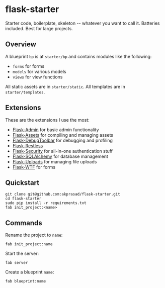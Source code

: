 # flask-starter

Starter code, boilerplate, skeleton -- whatever you want to call it. Batteries included.
Best for large projects.

## Overview
A blueprint `bp` is at `starter/bp` and contains modules like the following:

- `forms` for forms
- `models` for various models
- `views` for view functions

All static assets are in `starter/static`. All templates are in `starter/templates`.

## Extensions
These are the extensions I use the most:

- [Flask-Admin](http://flask-admin.readthedocs.org/en/latest/) for basic admin functionality
- [Flask-Assets](http://elsdoerfer.name/docs/flask-assets/) for compiling and managing assets
- [Flask-DebugToolbar](http://flask-debugtoolbar.readthedocs.org/) for debugging and profiling
- [Flask-Restless](http://flask-restless.readthedocs.org/)
- [Flask-Security](http://pythonhosted.org/Flask-Security/) for all-in-one authentication stuff
- [Flask-SQLAlchemy](http://pythonhosted.org/Flask-SQLAlchemy/) for database management
- [Flask-Uploads](http://pythonhosted.org/Flask-Uploads/) for managing file uploads
- [Flask-WTF](http://pythonhosted.org/Flask-WTF/) for forms


## Quickstart

```
git clone git@github.com:akprasad/flask-starter.git
cd flask-starter
sudo pip install -r requirements.txt
fab init_project:<name>
```

## Commands

Rename the project to `name`:

```
fab init_project:name
```

Start the server:

```
fab server
```

Create a blueprint `name`:

```
fab blueprint:name
```